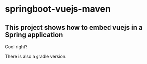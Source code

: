 # springboot-vuejs-maven
## This project shows how to embed vuejs in a Spring application
Cool right?

There is also a gradle version.
